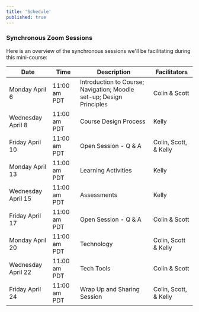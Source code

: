 ```yaml
---
title: 'Schedule'
published: true
---
```


### Synchronous Zoom Sessions
Here is an overview of the synchronous sessions we'll be facilitating during this mini-course:

| Date| Time   | Description | Facilitators |
|---|----|---|---|
| Monday April 6| 11:00 am PDT| Introduction to Course; Navigation; Moodle set-up; Design Principles | Colin & Scott |
| Wednesday April 8  | 11:00 am PDT     |   Course Design Process    | Kelly |
| Friday April 10 | 11:00 am PDT| Open Session - Q & A    | Colin, Scott, & Kelly |
| Monday April 13| 11:00 am PDT|  Learning Activities  | Kelly |
| Wednesday April 15  | 11:00 am PDT| Assessments     | Kelly|
| Friday April 17    | 11:00 am PDT| Open Session - Q & A     | Colin & Scott |
| Monday April 20     | 11:00 am PDT| Technology     | Colin, Scott & Kelly |
| Wednesday April 22 | 11:00 am PDT| Tech Tools     | Colin & Scott |
| Friday April 24   | 11:00 am PDT| Wrap Up and Sharing Session| Colin, Scott, & Kelly |
